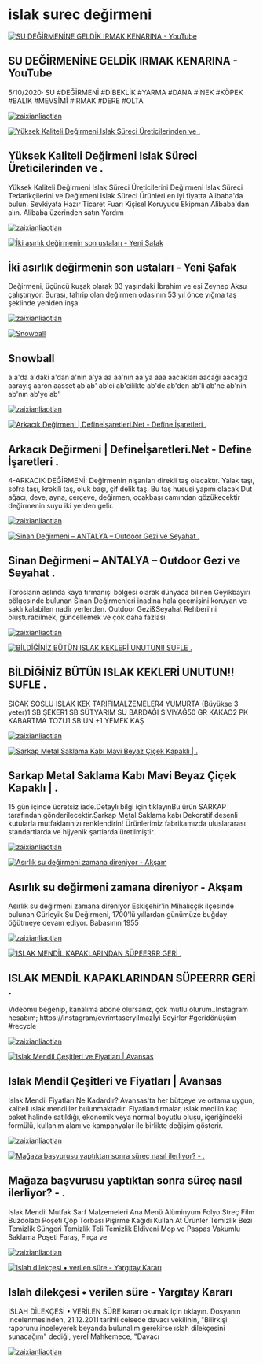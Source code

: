 # islak surec değirmeni
<a href="https://mnn.zoosnet.net/LR/Chatpre.aspx?id=MNN94995150&p=https://topgrinding.com/" target="_blank">![SU DEĞİRMENİNE GELDİK IRMAK KENARINA - YouTube](https://github.com/technlg/images/blob/main/11.jpg)</a>
## SU DEĞİRMENİNE GELDİK IRMAK KENARINA - YouTube
5/10/2020· SU #DEĞİRMENİ #DİBEKLİK #YARMA #DANA #İNEK #KÖPEK #BALIK #MEVSİMİ #IRMAK #DERE #OLTA
<a href="https://mnn.zoosnet.net/LR/Chatpre.aspx?id=MNN94995150&p=https://topgrinding.com/" target="_blank"><img src="https://github.com/technlg/images/raw/main/chat11.jpg" alt="zaixianliaotian"/></a><a href="//whatsapp.shibangsoft.com/WhatsApp.php" ><img src="https://github.com/technlg/images/raw/main/chat11.png" alt=""></a>
<a href="https://mnn.zoosnet.net/LR/Chatpre.aspx?id=MNN94995150&p=https://topgrinding.com/" target="_blank">![Yüksek Kaliteli Değirmeni Islak Süreci Üreticilerinden ve .](https://github.com/technlg/images/blob/main/30.jpg)</a>
## Yüksek Kaliteli Değirmeni Islak Süreci Üreticilerinden ve .
Yüksek Kaliteli Değirmeni Islak Süreci Üreticilerini Değirmeni Islak Süreci Tedarikçilerini ve Değirmeni Islak Süreci Ürünleri en iyi fiyatta Alibaba'da bulun. Sevkiyata Hazır Ticaret Fuarı Kişisel Koruyucu Ekipman Alibaba'dan alın. Alibaba üzerinden satın Yardım
<a href="https://mnn.zoosnet.net/LR/Chatpre.aspx?id=MNN94995150&p=https://topgrinding.com/" target="_blank"><img src="https://github.com/technlg/images/raw/main/chat11.jpg" alt="zaixianliaotian"/></a><a href="//whatsapp.shibangsoft.com/WhatsApp.php" ><img src="https://github.com/technlg/images/raw/main/chat11.png" alt=""></a>
<a href="https://mnn.zoosnet.net/LR/Chatpre.aspx?id=MNN94995150&p=https://topgrinding.com/" target="_blank">![İki asırlık değirmenin son ustaları - Yeni Şafak](https://github.com/technlg/images/blob/main/45.jpg)</a>
## İki asırlık değirmenin son ustaları - Yeni Şafak
Değirmeni, üçüncü kuşak olarak 83 yaşındaki İbrahim ve eşi Zeynep Aksu çalıştırıyor. Burası, tahrip olan değirmen odasının 53 yıl önce yığma taş şeklinde yeniden inşa 
<a href="https://mnn.zoosnet.net/LR/Chatpre.aspx?id=MNN94995150&p=https://topgrinding.com/" target="_blank"><img src="https://github.com/technlg/images/raw/main/chat11.jpg" alt="zaixianliaotian"/></a><a href="//whatsapp.shibangsoft.com/WhatsApp.php" ><img src="https://github.com/technlg/images/raw/main/chat11.png" alt=""></a>
<a href="https://mnn.zoosnet.net/LR/Chatpre.aspx?id=MNN94995150&p=https://topgrinding.com/" target="_blank">![Snowball](https://github.com/technlg/images/blob/main/14.jpg)</a>
## Snowball
a a'da a'daki a'dan a'nın a'ya aa aa'nın aa'ya aaa aacakları aacağı aacağız aarayış aaron aasset ab ab' ab'ci ab'cilikte ab'de ab'den ab'li ab'ne ab'nin ab'nın ab'ye ab'
<a href="https://mnn.zoosnet.net/LR/Chatpre.aspx?id=MNN94995150&p=https://topgrinding.com/" target="_blank"><img src="https://github.com/technlg/images/raw/main/chat11.jpg" alt="zaixianliaotian"/></a><a href="//whatsapp.shibangsoft.com/WhatsApp.php" ><img src="https://github.com/technlg/images/raw/main/chat11.png" alt=""></a>
<a href="https://mnn.zoosnet.net/LR/Chatpre.aspx?id=MNN94995150&p=https://topgrinding.com/" target="_blank">![Arkacık Değirmeni | Defineİşaretleri.Net - Define İşaretleri .](https://github.com/technlg/images/blob/main/53.jpg)</a>
## Arkacık Değirmeni | Defineİşaretleri.Net - Define İşaretleri .
4-ARKACIK DEĞİRMENİ: Değirmenin nişanları direkli taş olacaktır. Yalak taşı, sofra taşı, krokili taş, oluk başı, çif delik taş. Bu taş hususi yapım olacak Dut ağacı, deve, ayna, çerçeve, değirmen, ocakbaşı camından gözükecektir değirmenin suyu iki yerden gelir.
<a href="https://mnn.zoosnet.net/LR/Chatpre.aspx?id=MNN94995150&p=https://topgrinding.com/" target="_blank"><img src="https://github.com/technlg/images/raw/main/chat11.jpg" alt="zaixianliaotian"/></a><a href="//whatsapp.shibangsoft.com/WhatsApp.php" ><img src="https://github.com/technlg/images/raw/main/chat11.png" alt=""></a>
<a href="https://mnn.zoosnet.net/LR/Chatpre.aspx?id=MNN94995150&p=https://topgrinding.com/" target="_blank">![Sinan Değirmeni – ANTALYA – Outdoor Gezi ve Seyahat .](https://github.com/technlg/images/blob/main/16.jpg)</a>
## Sinan Değirmeni – ANTALYA – Outdoor Gezi ve Seyahat .
Torosların aslında kaya tırmanışı bölgesi olarak dünyaca bilinen Geyikbayırı bölgesinde bulunan Sinan Değirmenleri inadına hala geçmişini koruyan ve saklı kalabilen nadir yerlerden. Outdoor Gezi&Seyahat Rehberi'ni oluşturabilmek, güncellemek ve çok daha fazlası 
<a href="https://mnn.zoosnet.net/LR/Chatpre.aspx?id=MNN94995150&p=https://topgrinding.com/" target="_blank"><img src="https://github.com/technlg/images/raw/main/chat11.jpg" alt="zaixianliaotian"/></a><a href="//whatsapp.shibangsoft.com/WhatsApp.php" ><img src="https://github.com/technlg/images/raw/main/chat11.png" alt=""></a>
<a href="https://mnn.zoosnet.net/LR/Chatpre.aspx?id=MNN94995150&p=https://topgrinding.com/" target="_blank">![BİLDİĞİNİZ BÜTÜN ISLAK KEKLERİ UNUTUN!! SUFLE .](https://github.com/technlg/images/blob/main/47.jpg)</a>
## BİLDİĞİNİZ BÜTÜN ISLAK KEKLERİ UNUTUN!! SUFLE .
SICAK SOSLU ISLAK KEK TARİFİMALZEMELER4 YUMURTA (Büyükse 3 yeter)1 SB ŞEKER1 SB SÜTYARIM SU BARDAĞI SIVIYAĞ50 GR KAKAO2 PK KABARTMA TOZU1 SB UN +1 YEMEK KAŞ
<a href="https://mnn.zoosnet.net/LR/Chatpre.aspx?id=MNN94995150&p=https://topgrinding.com/" target="_blank"><img src="https://github.com/technlg/images/raw/main/chat11.jpg" alt="zaixianliaotian"/></a><a href="//whatsapp.shibangsoft.com/WhatsApp.php" ><img src="https://github.com/technlg/images/raw/main/chat11.png" alt=""></a>
<a href="https://mnn.zoosnet.net/LR/Chatpre.aspx?id=MNN94995150&p=https://topgrinding.com/" target="_blank">![Sarkap Metal Saklama Kabı Mavi Beyaz Çiçek Kapaklı | .](https://github.com/technlg/images/blob/main/18.jpg)</a>
## Sarkap Metal Saklama Kabı Mavi Beyaz Çiçek Kapaklı | .
15 gün içinde ücretsiz iade.Detaylı bilgi için tıklayınBu ürün SARKAP tarafından gönderilecektir.Sarkap Metal Saklama kabı Dekoratif desenli kutularla mutfaklarınızı renklendirin! Ürünlerimiz fabrikamızda uluslararası standartlarda ve hijyenik şartlarda üretilmiştir.
<a href="https://mnn.zoosnet.net/LR/Chatpre.aspx?id=MNN94995150&p=https://topgrinding.com/" target="_blank"><img src="https://github.com/technlg/images/raw/main/chat11.jpg" alt="zaixianliaotian"/></a><a href="//whatsapp.shibangsoft.com/WhatsApp.php" ><img src="https://github.com/technlg/images/raw/main/chat11.png" alt=""></a>
<a href="https://mnn.zoosnet.net/LR/Chatpre.aspx?id=MNN94995150&p=https://topgrinding.com/" target="_blank">![Asırlık su değirmeni zamana direniyor - Akşam](https://github.com/technlg/images/blob/main/36.jpg)</a>
## Asırlık su değirmeni zamana direniyor - Akşam
Asırlık su değirmeni zamana direniyor Eskişehir'in Mihalıççık ilçesinde bulunan Gürleyik Su Değirmeni, 1700'lü yıllardan günümüze buğday öğütmeye devam ediyor. Babasının 1955 
<a href="https://mnn.zoosnet.net/LR/Chatpre.aspx?id=MNN94995150&p=https://topgrinding.com/" target="_blank"><img src="https://github.com/technlg/images/raw/main/chat11.jpg" alt="zaixianliaotian"/></a><a href="//whatsapp.shibangsoft.com/WhatsApp.php" ><img src="https://github.com/technlg/images/raw/main/chat11.png" alt=""></a>
<a href="https://mnn.zoosnet.net/LR/Chatpre.aspx?id=MNN94995150&p=https://topgrinding.com/" target="_blank">![ISLAK MENDİL KAPAKLARINDAN SÜPEERRR GERİ .](https://github.com/technlg/images/blob/main/65.jpg)</a>
## ISLAK MENDİL KAPAKLARINDAN SÜPEERRR GERİ .
Videomu beğenip, kanalıma abone olursanız, çok mutlu olurum..Instagram hesabım; https://instagram/evrimtaseryilmazİyi Seyirler #geridönüşüm #recycle
<a href="https://mnn.zoosnet.net/LR/Chatpre.aspx?id=MNN94995150&p=https://topgrinding.com/" target="_blank"><img src="https://github.com/technlg/images/raw/main/chat11.jpg" alt="zaixianliaotian"/></a><a href="//whatsapp.shibangsoft.com/WhatsApp.php" ><img src="https://github.com/technlg/images/raw/main/chat11.png" alt=""></a>
<a href="https://mnn.zoosnet.net/LR/Chatpre.aspx?id=MNN94995150&p=https://topgrinding.com/" target="_blank">![Islak Mendil Çeşitleri ve Fiyatları | Avansas](https://github.com/technlg/images/blob/main/25.jpg)</a>
## Islak Mendil Çeşitleri ve Fiyatları | Avansas
Islak Mendil Fiyatları Ne Kadardır? Avansas'ta her bütçeye ve ortama uygun, kaliteli ıslak mendiller bulunmaktadır. Fiyatlandırmalar, ıslak medilin kaç paket halinde satıldığı, ekonomik veya normal boyutlu oluşu, içeriğindeki formülü, kullanım alanı ve kampanyalar ile birlikte değişim gösterir.
<a href="https://mnn.zoosnet.net/LR/Chatpre.aspx?id=MNN94995150&p=https://topgrinding.com/" target="_blank"><img src="https://github.com/technlg/images/raw/main/chat11.jpg" alt="zaixianliaotian"/></a><a href="//whatsapp.shibangsoft.com/WhatsApp.php" ><img src="https://github.com/technlg/images/raw/main/chat11.png" alt=""></a>
<a href="https://mnn.zoosnet.net/LR/Chatpre.aspx?id=MNN94995150&p=https://topgrinding.com/" target="_blank">![Mağaza başvurusu yaptıktan sonra süreç nasıl ilerliyor? - .](https://github.com/technlg/images/blob/main/28.jpg)</a>
## Mağaza başvurusu yaptıktan sonra süreç nasıl ilerliyor? - .
Islak Mendil Mutfak Sarf Malzemeleri Ana Menü Alüminyum Folyo Streç Film Buzdolabı Poşeti Çöp Torbası Pişirme Kağıdı Kullan At Ürünler Temizlik Bezi Temizlik Süngeri Temizlik Teli Temizlik Eldiveni Mop ve Paspas Vakumlu Saklama Poşeti Faraş, Fırça ve
<a href="https://mnn.zoosnet.net/LR/Chatpre.aspx?id=MNN94995150&p=https://topgrinding.com/" target="_blank"><img src="https://github.com/technlg/images/raw/main/chat11.jpg" alt="zaixianliaotian"/></a><a href="//whatsapp.shibangsoft.com/WhatsApp.php" ><img src="https://github.com/technlg/images/raw/main/chat11.png" alt=""></a>
<a href="https://mnn.zoosnet.net/LR/Chatpre.aspx?id=MNN94995150&p=https://topgrinding.com/" target="_blank">![Islah dilekçesi • verilen süre - Yargıtay Kararı](https://github.com/technlg/images/blob/main/11.jpg)</a>
## Islah dilekçesi • verilen süre - Yargıtay Kararı
ISLAH DİLEKÇESİ • VERİLEN SÜRE kararı okumak için tıklayın. Dosyanın incelenmesinden, 21.12.2011 tarihli celsede davacı vekilinin, "Bilirkişi raporunu inceleyerek beyanda bulunalım gerekirse ıslah dilekçesini sunacağım" dediği, yerel Mahkemece, "Davacı 
<a href="https://mnn.zoosnet.net/LR/Chatpre.aspx?id=MNN94995150&p=https://topgrinding.com/" target="_blank"><img src="https://github.com/technlg/images/raw/main/chat11.jpg" alt="zaixianliaotian"/></a><a href="//whatsapp.shibangsoft.com/WhatsApp.php" ><img src="https://github.com/technlg/images/raw/main/chat11.png" alt=""></a>
